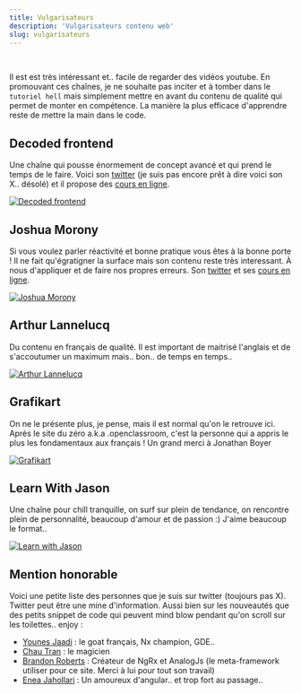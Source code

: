 ```yaml
---
title: Vulgarisateurs
description: 'Vulgarisateurs contenu web'
slug: vulgarisateurs
---
```


<br/>

Il est est très intéressant et.. facile de regarder des vidéos youtube. En promouvant ces chaînes, je ne souhaite pas inciter et à tomber dans le `tutoriel hell` mais simplement mettre en avant du contenu de qualité qui permet de monter en compétence. La manière la plus efficace d'apprendre reste de mettre la main dans le code.

## Decoded frontend

Une chaîne qui pousse énormement de concept avancé et qui prend le temps de le faire. Voici son [twitter](https://twitter.com/DecodedFrontend) (je suis pas encore prêt à dire voici son X.. désolé) et il propose des [cours en ligne](https://courses.decodedfrontend.io/collections).

[![Decoded frontend](https://img.youtube.com/vi/Y-MRJ9QYCvI/0.jpg)](https://www.youtube.com/watch?v=Y-MRJ9QYCvI)

## Joshua Morony

Si vous voulez parler réactivité et bonne pratique vous êtes à la bonne porte ! Il ne fait qu'égratigner la surface mais son contenu reste très interessant. À nous d'appliquer et de faire nos propres erreurs. Son [twitter](https://twitter.com/joshuamorony) et ses [cours en ligne](https://www.joshmorony.com/).

[![Joshua Morony](https://img.youtube.com/vi/vq0By86P_Jw/0.jpg)](https://www.youtube.com/watch?v=vq0By86P_Jw)

## Arthur Lannelucq

Du contenu en français de qualité. Il est important de maitrisé l'anglais et de s'accoutumer un maximum mais.. bon.. de temps en temps..

[![Arthur Lannelucq](https://img.youtube.com/vi/npyEyUZxoIw/0.jpg)](https://www.youtube.com/watch?v=npyEyUZxoIw)

## Grafikart

On ne le présente plus, je pense, mais il est normal qu'on le retrouve ici. Après le site du zéro a.k.a .openclassroom, c'est la personne qui a appris le plus les fondamentaux aux français ! Un grand merci à Jonathan Boyer

[![Grafikart](https://img.youtube.com/vi/hhe6Xb4Em5U/0.jpg)](https://www.youtube.com/watch?v=hhe6Xb4Em5U)

## Learn With Jason

Une chaîne pour chill tranquille, on surf sur plein de tendance, on rencontre plein de personnalité, beaucoup d'amour et de passion :) J'aime beaucoup le format..

[![Learn with Jason](https://img.youtube.com/vi/LjwNXASSfq8/0.jpg)](https://www.youtube.com/watch?v=LjwNXASSfq8)

## Mention honorable

Voici une petite liste des personnes que je suis sur twitter (toujours pas X). Twitter peut être une mine d'information. Aussi bien sur les nouveautés que des petits snippet de code qui peuvent mind blow pendant qu'on scroll sur les toilettes.. enjoy :

- [Younes Jaadi](https://twitter.com/yjaaidi) : le goat français, Nx champion, GDE..
- [Chau Tran](https://twitter.com/Nartc1410) : le magicien
- [Brandon Roberts](https://twitter.com/brandontroberts) : Créateur de NgRx et AnalogJs (le meta-framework utiliser pour ce site. Merci à lui pour tout son travail)
- [Enea Jahollari](https://twitter.com/Enea_Jahollari) : Un amoureux d'angular.. et trop fort au passage..

